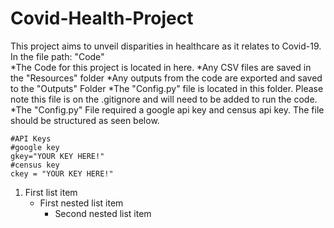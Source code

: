 # Covid-Health-Project
This project aims to unveil disparities in healthcare as it relates to Covid-19.\
In the file path: "Code"\
*The Code for this project is located in here.
*Any CSV files are saved in the "Resources" folder
*Any outputs from the code are exported and saved to the "Outputs" Folder
*The "Config.py" file is located in this folder. Please note this file is on the .gitignore and will need to be added to run the code.
 *The "Config.py" File required a google api key and census api key. The file should be structured as seen below.	
```
#API Keys
#google key
gkey="YOUR KEY HERE!"
#census key
ckey = "YOUR KEY HERE!"
```

1. First list item
   - First nested list item
     - Second nested list item